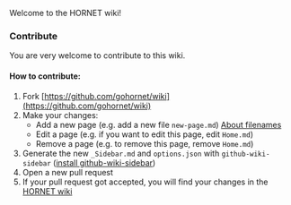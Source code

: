 Welcome to the HORNET wiki!

### Contribute

You are very welcome to contribute to this wiki.

#### How to contribute:

1. Fork [https://github.com/gohornet/wiki](https://github.com/gohornet/wiki)
2. Make your changes:
   - Add a new page (e.g. add a new file `new-page.md`) [About filenames](https://help.github.com/en/github/building-a-strong-community/adding-or-editing-wiki-pages#about-wiki-filenames)
   - Edit a page (e.g. if you want to edit this page, edit `Home.md`)
   - Remove a page (e.g. to remove this page, remove `Home.md`)
3. Generate the new `_Sidebar.md` and `options.json` with `github-wiki-sidebar` ([install github-wiki-sidebar](https://github.com/adriantanasa/github-wiki-sidebar))
4. Open a new pull request
5. If your pull request got accepted, you will find your changes in the [HORNET wiki](https://github.com/gohornet/hornet/wiki)
